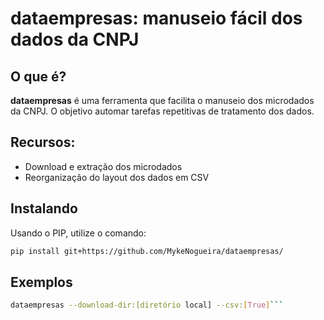 # dataempresas: manuseio fácil dos dados da CNPJ

## O que é?

**dataempresas** é uma ferramenta que facilita o manuseio dos microdados da CNPJ. O objetivo automar tarefas repetitivas de tratamento dos dados.
  

## Recursos:

 - Download e extração dos microdados
 - Reorganização do layout dos dados em CSV
 
## Instalando
Usando o PIP, utilize o comando:
```bash
pip install git+https://github.com/MykeNogueira/dataempresas/
```
## Exemplos

```bash
dataempresas --download-dir:[diretório local] --csv:[True]```



